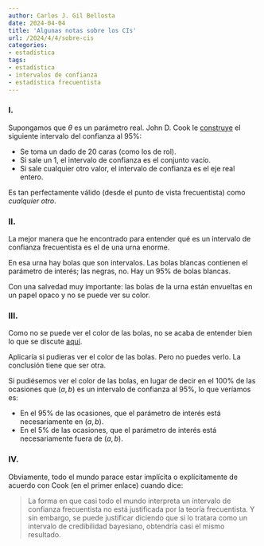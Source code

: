 ```yaml
---
author: Carlos J. Gil Bellosta
date: 2024-04-04
title: 'Algunas notas sobre los CIs'
url: /2024/4/4/sobre-cis
categories:
- estadística
tags:
- estadística
- intervalos de confianza
- estadística frecuentista
---
```


### I.

Supongamos que $\theta$ es un parámetro real. John D. Cook le [construye](https://www.johndcook.com/blog/2023/04/23/confidence-interval/)
el siguiente intervalo del confianza al 95%:
- Se toma un dado de 20 caras (como los de rol).
- Si sale un 1, el intervalo de confianza es el conjunto vacío.
- Si sale cualquier otro valor, el intervalo de confianza es el eje real entero.

Es tan perfectamente válido (desde el punto de vista frecuentista) como _cualquier otro_.


### II.

La mejor manera que he encontrado para entender qué es un intervalo de confianza frecuentista es el de una urna enorme.

En esa urna hay bolas que son intervalos. Las bolas blancas contienen el parámetro de interés; las negras, no. Hay un 95% de bolas blancas.

Con una salvedad muy importante: las bolas de la urna están envueltas en un papel opaco y no se puede ver su color.


### III.

Como no se puede ver el color de las bolas, no se acaba de entender bien lo que se discute
[aquí](https://statmodeling.stat.columbia.edu/2024/03/14/abraham-lincoln-and-confidence-intervals/).

Aplicaría si pudieras ver el color de las bolas. Pero no puedes verlo. La conclusión tiene que ser otra.

Si pudiésemos ver el color de las bolas, en lugar de decir en el 100% de las ocasiones que $(a,b)$ es un intervalo de confianza al 95%, lo que veríamos es:
- En el 95% de las ocasiones, que el parámetro de interés está necesariamente en $(a,b)$.
- En el 5% de las ocasiones, que el parámetro de interés está necesariamente fuera de $(a,b)$.


### IV.

Obviamente,  todo el mundo parace estar implícita o explícitamente de acuerdo con Cook (en el primer enlace) cuando dice:

> La forma en que casi todo el mundo interpreta un intervalo de confianza frecuentista no está justificada por la teoría frecuentista. Y sin embargo, se puede justificar diciendo que si lo tratara como un intervalo de credibilidad bayesiano, obtendría casi el mismo resultado.

